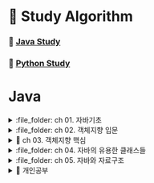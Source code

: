 # 📝 Study Algorithm

### 📖 [Java Study](https://github.com/Dain-K/algorithm/blob/master/JAVA.md)

### 📖 [Python Study](https://github.com/Dain-K/algorithm/blob/master/PYTHON.md)

# Java
<details>
<summary> :file_folder: ch 01. 자바기초 </summary>
<div markdown="1">
  
## 📖 자바 프로그래밍 시작!!
### 💡 프로그래밍이란
- 프로그래밍: 컴퓨터가 일을 수행하도록 프로그래밍 언어로 명령어 집합(프로그램)을 만드는 일
- 컴파일: 프로그래밍 언어를 컴퓨터가 실행 가능한 기계어로 만드는 일
- 컴파일러: 기계어로 바꾸어 주는 프로그램(ex. 자바 컴파일러.gcc)

### 💡 자바프로그래밍의 특징

- 플랫폼에 영향을 받지 않으므로 다양한 환경에서 사용할 수 있다.
- 객체 지향 언어이기 때문에 유지보수가 쉽고 확장성이 좋다.
- 프로그램이 안정적이다.
- 풍부한 기능이 제공되는 오픈 소스이다.

### 💡 객체 지향 프로그래밍이 무엇인가?

- 프로그램의 구현을 시간의 흐름순이 아닌 객체간의 관계와 협력을 기반으로 프로그램 하는 것
- Object Oriented Programming(OOP) 이라고 함
- 사용 하는 언어: Java, C++, C#, Python, Javascript 등 다수

## 📖 변하지 않는 상수와 리터럴, 변수의 형 변환

### 💡 상수(constant) 선언하기

- 상수는 변하지 않는 수
- `final` 예약어를 사용하여 선언
- 상수를 사용하면 변하지 않는 값을 반복하여 사용할 때 의미있는 문자로 인식하기 쉽고 변하더라도 선언한 부분만 변경하면 되므로 여러부분을 수정할 필요가 없다.

```java
package ch10;

public class ConstantTest{
  public static void main(String[] args){

    final int MAX_NUM = 100;
    final int MIN_NUM;

    MIN_NUM = 0;

    System.out.println(MAX_NUM);
    System.out.println(MIN_NUM);
  }
}
```

### 💡 형 변환

- 서로 다른 자료형 간에 연산등의 수행을 위해 하나의 자료형으로 통일하는 것
- 묵시적 형 변환(explicit type conversion, 자동 현변환)과 명시적 형 변환(implicit type conversion, 강제 형변환)이 있음
- 바이트 크기가 작은 자료형에서 큰 자료형으로 형 변환은 자동으로 이루어짐
- 덜 정밀한 자료형(정수)에서 더 정밀한 자료형(실수)으로 형 변환은 자동으로 이루어짐

```java
package ch10;

  public class TypeConversionTest {
  public static void main(String[] args){

    double dNum = 1.2;
    float fNum = 0.9F;

    int iNum1 = (int)dNum + (int)fNum;
    int iNum2 = (int)(dNum + fNum);

    System.out.println(iNum1);
    System.out.println(iNum2);
  }
}
```

## 📖 연산자

### 💡 대입연산자 (assignment operator)

- 변수에 다른 변수나 값을 대입하는 연산자
- 이항 연산자 중 우선 순위가 가장 낮은 연산자들
- 왼족 변수 = 오른쪽 변수

### 💡 부호 연산자

- 단항 연산자
- 변수의 부호를 유지하거나 바꿈
- 실제 변수의 부호가 변하려면 대입 연산자를 사용해야함

### 💡 산술 연산자

- 사칙 연산자

| 연산자 | 기능                                                    | 연산 예 |
| :----: | ------------------------------------------------------- | ------- |
|   +    | 두 항을 더한다.                                         | 1+2     |
|   -    | 앞에 있는 항에서 뒤에 있는 항을 뺀다.                   | 1-2     |
|   \*   | 두 항을 곱한다.                                         | 1\*2    |
|   /    | 앞에 있는 항에서 뒤에 있는 항을 나우어 몫을 구한다.     | 4/3     |
|   %    | 앞에 있는 항에서 뒤에 있는 항을 나우어 나머지를 구한다. | 4%3     |

### 💡 논리 연산자

- 관계 연산자와 혼합하여 많이 사용됨
 
|   연산자    | 기능                                                                     | 연산 예                          | 
| :---------: | ------------------------------------------------------------------------ | -------------------------------- |
| && (논리곱) | 두 항이 모두 참인 경우에만 결과 값이 참이다.                             | booleanval = (5 > 3) && (5 > 2); | 
|  (논리합)   | 두 항 중 하나의 항만 참이면 결과 값은 참이다.                            | booleanval = (5 > 3)| (5 < 2); |
|  ! (부정)   | 단항 연산자이다. 참인 경우는 거짓으로 바꾸고, 거짓인 경우 참으로 바꾼다. | booleanval = !(5 > 3);           | 

### 💡 조건 연산자

- 삼항 연산자
- 조건식의 결과가 true인 경우와 거짓은 경우에 따라 다른 결과가 수행됨
- if 문을 간단히 표현할 때 사용할 수 있음

|         연산자         | 기능                                                       | 연산 예                      |
| :--------------------: | ---------------------------------------------------------- | ---------------------------- |
| 조건식 ? 결과1 : 결과2 | 조건식이 참이면 결과1, 조건식이 거짓이면 결과2가 선택된다. | int num = (5 > 3) ? 10 : 20; |

### 💡 비트 연산자

- 대입연산자와 다른 연산자가 함께 쓰임

| 연산자 | 기능                  | 연산 예                                  |                  |
| :----: | --------------------- | ---------------------------------------- | ---------------- |
|   ~    | 비트의 반전(1의 보수) | a = ~a;                                  |                  |
|   &    | 비트 단위 AND         | 1 & 1 1반환 그 외는 0                    |                  |
| (세로) | 비트 단위 OR          | 0                                        | 0 반환 그 외는 1 |
|   ^    | 비트 단위 XOP         | 두개의 비트가 서로 다른 경우에 1을 반환  |                  |
|   <<   | 왼쪽 shift            | a<<2 변수 a를 2비트 만큼 왼쪽으로 이동   |                  |
|   <<   | 오른쪽 shift          | a>>2 변수 a를 2비트 만큼 오른쪽으로 이동 |                  |

## 📖 조건문

### 💡 if 문 (만약에... 라면)

- 주어진 조건에 따라 다른 실행이 이루어지도록 구현

### 💡 switch-case 문

- 비교 조건이 특정 값이나 문자열인 경우 사용
- break 문을 사용하여 각 조건이 만족되면 switch 블럭을 빠져나오도록 함

```java
package ch16;

import java.util.Scanner;

public class SwitchCaseTest {
  public static void main(String[] args){

    Scanner sc = new Scanner(System.in);
    int month = sc.nextInt();

    int day;
    switch(month){
      case 1, 3, 5, 7, 8, 10, 12 ->
        day = 31;
      case 2 ->
        day = 28;
      case 4, 6, 9, 11 ->
        day = 30;
      default -> {
        System.out.println("존재하지 않는 month 입니다.");
        day = -1;
      }
    }

   System.out.println(month + "월은 " + day + "일 입니다.");
  }
}
```

```java
package ch16;

import java.util.Scanner;

public class SwitchCaseTest {
  public static void main(String[] args){

    Scanner sc = new Scanner(System.in);
    int month = sc.nextInt();

    int day = switch(month){
      case 1, 3, 5, 7, 8, 10, 12 ->
        31;
      case 2 ->
        28;
      case 4, 6, 9, 11 ->
        30;
      default -> {
        System.out.println("존재하지 않는 month 입니다.");
        yield -1;
      }
    }

   System.out.println(month + "월은 " + day + "일 입니다.");
  }
}
```

## 📖 반복문

### 💡 while 문

- 주어진 조건에 맞는 동안 지정된 수행문을 반복적으로 수행하는 제어문
- 조건이 맞지 않으면 반복하던 수행을 멈추게 됨
- 조건은 주로 반복 횟수나 값을 비교의 결과에 따라 true, false 판단됨

```java
package ch18;

import java.util.Scanner;

public class WhileTest {
  public static void main(String[] args){

    Scanner sc = new Scanner(System.in);
    int input;
    int sum = 0;

    input = sc.nextInt();
    while(input != 0){
      sum += input;
      input = sc.nextInt();
    }

    System.out.println(sum);
  }
}
```

### 💡 do - while 문

- while문은 조건을 먼저 체크하고 반복 수행이 된다면, do-while문은 조건에 상관 없이 한번 수행하고 나서 조건을 체크

```java
package ch18;

import java.util.Scanner;

public class WhileTest {
  public static void main(String[] args){

    Scanner sc = new Scanner(System.in);
    int input;
    int sum = 0;

    do{
      input = sc.nextInt();
      sum += input;
    }while(input != 0);

    System.out.println(sum);
  }
}
```

## 📖 중간에 멈추는 break문, 무시하고 계속 진행하는 continue문

### 💡 break문 사용하기

- 감싸고 있는 제어문의 블록을 빠져 나오는 기능 (Switch문 에서도 사용)
- 반복문에서는 주로 조건문(if)와 같이 사용하여 조건에 해당되는 경우 반복수행을 멈추고 반복문 외부로 수행이 이동
- 여러 반복문이 중첩되어 있는 경우엔 break 문이 포함되어 있는 반복문만 빠져 나옴

```java
package ch21;

public class BreakTest {

  public static void main(String[] args){

    int sum = 0;
    int num;
    for(num = 1; num++) {
      sum += num;
      if(sum >= 100)
        break;
    }

    System.out.println(sum);
    System.out.println(num);
  }
}
```

### 💡 continue 문 사용하기

- 반복문 내부에서 조건문(if)와 같이 사용하며, 조건이 맞는 경우 (true 이면) 이후 반복문 블럭 내부의 다른 수행문들을 수행하지 않음

```java
// 1부터 100까지 숫자 중 3의 배수를 출력하는 코드

package ch21;

public class ContinueTest {

  public static void main(String[] args){

    int num;
    for(num = 1; num <= 100; num++) {

      if((num % 3) !=0) continue;

      System.out.println(num);
    }

  }

}
```

</div>
</details>

<details>
  <summary> :file_folder: ch 02. 객체지향 입문 </summary>
  <div markdown="1">
    
 ## 📖 객체와 객체지향 프로그래밍

### 💡 객체 (object)

- 의사나 행위가 미치는 대상 (사전적 의미)
- 구체적, 추상적 데이터의 단위 (학생, 회원, 생산, 주문, 배송)
- 물리적으로 존재하거나 추상적으로 생각할 수 있는 것 중에서 자신의 속성을 가지고 있고 다른 것과 식별 가능한 것을 말한다.
- 객체는 속성과 동작으로 구성되어있다고 생각하면 되는데, 자바에서는 속성과 동작을 각각 필드(field)와 메소드(method)라고 생각하면 된다.

### 💡 객체 지향 프로그램 구현 방법

1.  객체를 정의한다.
2.  각 객체가 제공하는 기능들을 구현한다.
3.  각 객체가 제공하는 기능들 간의 (메세지 전달)을 통하여 객체간의 협력을 구현한다.

## ✏️ 생활 속에서 객체를 찾아 클래스 구현해보기

### 💡 클래스 (Class)

- 유사한 특징을 지닌 객체들의 속성을 묶어 놓은 집합이다.
- 객체를 만드는 기능을 수행한다.

```java
public class Student {

}
```

### 💡 클래스 특징

1. 캡슐화 + 정보은닉 (Encapsulation + Hiding information)

- 캡슐화란 관련있는 데이터와 합수를 하나로 묶는 것을 말한다.
- 정보은닉은 데이터를 보호하기 위해 클래스 외부에서 오픈하지 않은 것이다. (외부에서 멤버변수에 직접적인 접근이 불가능하게 만든다.)

2. 상속성 (Inheritance)

- 클래스의 멤버변수나 멤버 메소드를 상속해주거나 상속 받게 한다.

3. 다형성 (Polymorphism)

- 클래스이 다양한 모양이나 성질
- 부포 클래스로부터 상속받은 클래스의 다양한 형태를 제어할 수 있으며 이벤트 처리가 가능하다.

### 💡 클래스의 기본형식

```java
class 클래스명 {
  멤버필드 // 데이터 선언, 저장
  생성자 // 멤버필드 초기화
  메소드 // 데이터 입력, 연산, 출력
}
```

### 💡 클래스는 객체의 청사진이다.

- 객체의 속성은 클래스의 멤버 변수(member variable)로 선언한다.
- 학생 클래스

```java
public class Student {
  // 선언: 변수 만들기
  int studentNumber;
  String studentName;
  int majorCode;
  String majorName;
  int grade;
}
```

- 주문 클래스

```java
public class Oreder {
  int orderId;
  String buyerId;
  String sellerId;
  int productId;
  String orderDate;
}
```

### 💡 main 문에서 객체를 생성하면...

```java
public class StudentTest {
  public static void main(String[] args) {
    Student s = new Student();

    s.studentNumber = 1000;
    s.majorCode = 100;
    s.grade = 4;
  }
}
```

#### 생성과정

1. new 연산자가 s 객체에 저장될 메모리 공간 할당
2. 생성자가 s 객체를 초기화 (위에서는 default 생성자가 동작)
3. new 연산자가 새로 생성된 객체의 주소 s 변수에 저장
4. s 를 통해 Student 에 접근 가능

### 💡 클래스 메소드 정의

- 사용이유: 중복되는 코드의 반복적인 사용을 피할 수 있기 때문이다. 또한, 모듈화로 인하여 코드의 가독성이 좋아진다.
- 메소드를 작성할 때는 되도록 하나의 메소드가 하나의 기능만 수행하도록 작성하는 것이 좋다.
  <br>

- Student 를 예제로 학년을 변경하는 메소드를 정의 해보았다.

```java
void changeGrade(int newGrade) {
  grade = newGrade;
}
```

### 💡 객체 지향 프로그램을 구현할 때는

- 객체를 정의한다.
- 각 객체의 속성을 멤버 변수로 역할을 메서드로 구현한다.
- 각 객체간의 협력을 구현한다.

### 💡 클래스 코딩

- 클래스는 대문자로 시작하는 것이 좋다.
- java 파일 하나에 클래스는 여러 개가 있을 수 있지만, public 클래스는 하나이고, public 클래스와 java 파일의 이름은 동일하다.
- cannel notation 방식으로 하는 것이 좋다.

## 📖 함수와 메서드

### 💡 함수 (function)

- 하나의 기능을 수행하는 일련의 코드
- 구현된 함수는 호출하여 사용하고 호출된 함수는 기능이 끝나면 제어가 반환된다.
- 함수로 구현된 하나의 기능은 여러 곳에서 동일한 방식으로 호출되어 사용될 수 있다.

### 💡 함수 정의하기

```java
int add(int num1, int num2) {
// 반환값에 대한 데이터 타입: int 함수명()
// 반환을 안하는 경우: void 함수명()
  int result;
  result = num1 + num2;
  return result;
}
```

### 💡 함수 예제

```java
package ch03;
  public class FunctionTest {
      public static int addNaum(int num1, int num2) {
        int result;
        result = num1 + num2;
        return result;
      }

      public statuc void sayHello(string greeting) {
        System.out.println(greeting);
      }

      public statuc int clacSum() {
        int sum = 0;
        int i;

        for(i = 0; i <= 100; i++) {
          sum+=1;
        }

        return sum;
      }

    public static void main(String[] args) {

      int n1 = 10;
      int n2 = 20;

      int total = addNum(n1, n2);
      System.out.println(total);

      sayHello("안녕하세요");

      total = calcSum();
      System.out.println(total);

    }
}

```

### 💡 함수 호출과 스택 메모리

- 스택: 함수가 호출될 때 지역 변수들이 사용하는 메모리
- 함수의 수행이 끝나면 자동으로 반환되는 메모리

### 💡 메서드 (method)

- 객체의 기능을 구현하기 위해 클래스 내부에 구현되는 함수
- 멤버 함수(member function)이라고 함
- 메서드를 구현함으로써 객체의 기능이 구현됨
- 메서드의 이름은 그 객체를 사용하는 객체(클라이언트)에 맞게 짓는 것이 좋음

## 📖 멤버변수, 메서드 구현

### 💡 학생 클래스를 정의하고 이를 사용해보자

- 학생 클래스의 속성을 멤버 변수로 선언하고 메서드를 구현

```java
   public class Student {

       public int studentID;
       public String studentName;
       public String address;

       public void showStudentInfo() {
           Sustem.out.println(studentID + "학번 학생의 이름은" studentName + "이고, 주소는" + address + "입니다.");
       }

       public String getStudentName() {
           return studentName;
       }

       public String setStudentName(String name) {
           studentName = name;
       }
   }

    public class StudentTest {

        public static void main(String[] args) {

            Student studentLee = new Student(); // 생성자
            // 생성된 객체 studentLee: 인스턴스

            // 참조변수를 이용하여 호출
            studentLee.studentID = 12345;
            studentLee.setStudentName("Lee");
            studentLee.address = "서울 강남구";
            // 힙이라는 동적 메모리에 데이터를 저장

            studentLee.showStudentInfo();

    }


```

## 📖 인스턴스 생성과 힙 메모리

### 💡 인스턴스 (instance)

- 클래스는 객체의 속성을 정의하고, 기능을 구현하여 만들어 놓은 코드 상태
- 실제 클래스 기반으로 생성된 객체(인스턴스)는 각각 다른 멤버 변수값을 가지게 됨
- new 키워드를 사용하여 인스턴스 생성

### 💡 힙 메모리

- 생성된 인스턴스는 동적 메모리(heap memory)에 할당됨
- C나 C++ 언어에서는 사용한 동적 메모리를 프로그래머가 해제 시켜야함 (free나 delete 이용)
- 자바에서 Garbage Collector 가 주기적으로 사용하지 않는 메모리를 수거
- 하나의 클래스로 부터 여러개의 인스턴스가 생성되고 각각 다른 메모리 주소를 가지게 됨

### 💡 참조 변수, 참조 값

```java

   Student studentLee = new Student();
   studentLee.studentName = "홍길동";

   System.out.println(studentLee);

```

### 💡 용어정리

- 객체: 객체 지향 프로그램의 대상, 생성된 인스턴스
- 클래스: 객체를 프로그래밍 하리 위해 코드로 정의해 놓은 상태
- 인스턴스: new 키워드를 사용하여 클래스를 메모리에 생성한 상태
- 멤버 변수: 클래스의 속성, 특성
- 메서드: 멤버 변수를 이용하여 클래싀 기능을 구현한 함수
- 참조변수: 메모리에 생성된 인스턴스를 가리키는 변수
- 참조 값: 생성된 인스턴스의 메모리 주소 값

## 📖 생성자 (constructor)

### 💡 생성자

- 생성자 기본 문법 <class_name> ([<argument_list>]) {[<statements>]}
- 객체를 생성할 때 new 키워드와 함께 사용 - new Student();
- 생성자는 일반 함수처럼 기능을 호출하는 것이 아니고 객체를 생성하기 위해 new와 함께 호출됨
- 객체가 생성될 때 변수나 상수를 초기화하거나 다른 초기화 기능을 수행하는 메서드를 호출함
- 생성자는 반환 값이 없고, 클래스의 이름과 동일
- 대부분의 생성자는 외부에서 접근 가능하지만, 필요에 의해 private으로 선언되는 경우도 있음

### 💡 기본생성자(default constructor)

- 클래스에는 반드시 적어도 하나 이상의 생성자가 존재
- 클래스에 생성자를 구현하지 않아도 new 키워드와 함께 생성자를 호출할 수 있음
- 클래스에 생성자가 하나도 없는 경우 컴파일러가 생성자 코드를 넣어줌
- 매개 변수가 없음. 구현부가 없음

## :book: 여러가지 생성자를 정의하는 생성자 오버로딩 (overloading)

### 💡 생성자 정의하기

- 생성자를 구현해서 사용할 수 있음
- 클래스에 생성자를 따로 구현하면 기본 생성자 (default constructor)는 제공되지 않음
- 생성자를 호출하는 코드에서 여러 생성자 중 필요에 따라 호출해서 사용할 수 있음

  UserInfo.java

  ```java

  public class UserInfo (

      public String userId;
      public String userPassWord;
      public String userName;
      public String userAddress;
      public String phoneNumber;

      public UserInfo(){}

      public String UserInfo(Sting userIc, String userPassWord, String userName) {
          // 객체가 생성될 때 필요한 정보들을 생성
          this.userId = userId;
          this.userPassWord = userPassWord;
          this.userName = userName;
      }

      public String showUserInfo() {
          return "고객님의 아이디는 " + userId + "이고, 등록된 이름은 " + userName + "입니다.";
      }
  }

  ```

  UserInfoTest.java

  ```java

  public class UserInfoTest {
      public static void main(String[] args) {

          UserInfo userLee = new UserInfo();
          userLee.userId = "a12345";
          userLee.userPassWord = "zxsaqw12345";
          userLee.userName = "Lee";
          userLee.phoneNumber = "00012345678";
          userLee.userAddress = "Seoul, Korea";

          System.out.println(userLee.showUserInfo());

          UserInfo userKim = new UserInfo("b12345, "98760awsk", "Kim"");
          System.out.println(userKim.showUserInfo());
      }
  }

  ```

## 📖 참조 자료형 변수

### 💡 참조 자료형

- 변수의 자료형
  - 기본 자료형: int, long, float, double 등
  - 참조 자료형: String, Date, Student 등
- 클래스형으로 변수를 선언
- 기본 자료형은 사용하는 메모리의 크기가 정해져 있지만, 참조 자료형은 클래스에 따라 다름
- 참조 자료형을 사용할 때는 해당 변수에 대해 생성하여야 함(String 클래스는 예외적으로 생성하지 않고 사용할 수 있음)

## 📖 접근 제어 지시자(access modifier)와 정보은닉(imformation hiding)

### 💡 접근 제어 지시자 (access modifier)

- 클래외부에서 클래스의 멤버 변수, 메서드, 생성자를 사용할 수 있는지 여부를 지정하는 키워드
- `private` : 같은 클래스 내부에서만 접근 가능 (외부클래스, 상속 관계도 패키지가 다르면 접근불가
- 아무것도 없음 (default): 같은 패키지 내부에서만 접근 가능 (상속 관계라도 패키지가 다르면 접근 불가)
- `protected` : 같은 패키지나 상속 관계의 클래스에서 접근 가능하고 그 외 외부에서는 접근할 수 없음
- `public` : 클래스의 외부 어디서나 접근할 수 있음

### 💡 get() / set() 메서드

- private 으로 선언된 멤버 변수 (필드)에 대해 접근, 수정할 수 있는 메서드를 public으로 제공
- get() 메서드만 제공되는 경우 read-only 필드
- 이클립스에서 자동으로 생성

```java
public class BirthDay {
    private int day;
    private int month;
    private int year;

    private boolean isValid; // default 값 = false

    public int getDay() {
        return day;
    }

    public void setDay(int day) {
        this.day = day;
    }

    public int getMonth() {
        return month;
    }

    public void setMonth(int month) {
        if(month < 1 || month > 12) {
            isValid = false;
        }
        else {
            isValid = true;
            this.month = month;
        }

    }

    public int getYear() {
       return year;
    }

    public void setYear(int year) {
       this.year = year;
    }

    public void showDate() {
        if(isValid) {
            System.out.println(year + " " + month + " " + day);
        }
        else {
           System.out.println("유효하지 않는 날짜입니다.");
        }
    }
}
```

```java
public class BirthDayTest {

    public static void main(String[] args) {
        BirthDay date = new BirthDay();

        date.setYear(2019);
        date.setMonth(12);
        date.setDay(30);

        date.showDate();
    }
}
```

### 💡 정보은닉

- private으로 제어한 멤버 변수도 public 메서드가 제공되면 접근 가능하지만 변수가 public 으로 공개되었을 때보다 pivate 일 때 각 변수에 대한 제한을 public 메서드에서 제어할 수 있다.

```java
public void setMonth(int month) {
    if(month < 1 || month > 12) {
        isValid = false;
    }
    else {
        isValid = true;
        this.month = month;
    }

}
```

## 📖 캡슐화

### 💡 정보 은닉을 활용한 캡슐화

- 꼭 필요한 정보와 기능만 외부에 오픈함
- 대부분의 멤버 변수와 메서드를 감추고 외부에 통합된 인터페이스만은 제공하여 일관된 기능을 구현하게 함
- 각각의 메서드나 멤버변수를 접근함으로써 발생하는 오류를 최소화 한다.

## :book: 객체 자신을 가리키는 `this`

### 💡 this의 역할

- 인스턴스 자신의 메모리를 가리킴
- 생성자에서 또 다른 생성자를 호출할 때 사용
- 자신의 주소(참조값)을 반환함
- 생성된 인스턴스 메모리의 주소를 가짐
  - 클래스 내에서 참조변수가 가지는 주소 값과 동일한 주소값을 가지는 키워드

### 💡 생성자에서 다른 생성자를 호출하는 this

- 클래스에 생성자가 여러개인 경우, this를 이용하여 생성자에서 다른 생성자를 호출할 수 있음
- 생성자에서 다른 생성자를 호출하는 경우, 인스턴스의 생성이 완전하지 않은 상태이므로 this() statement 이전에 다른 statement를 쓸 수 없음

```java
public class Person{

    String name;
    int age;

    // 아래에 같은 함수가 있으므로 this로 호출하여 초기 설정을 해주는 것이다.
    public Person() {
        this("이름없음", 1);
        // 이것이 호출되는 순간에는 인스턴스가 아직 생성되지 않은 상태이다.
`        // 이것 이전에 코드를 넣게 되면 오류가 나게 된다.
    }

    public Person(String name, int age){ // 함수의 호출이 끝나야 인스턴스가 생성되는 것이다
        this.name = name;
        this.age = age;
    }

}
```

## 📖 여러 인스턴스에서 공통으로 사용하는 변수를 선언 - static 변수

### 💡 공통으로 사용하는 변수의 필요성

- 여러 인스턴스가 공유하는 기준 값이 필요한 경우
- 학생마다 새로운 학번 생성할 경우
- 카드 회사에서 카드를 새로 발급할 때마다 새로운 카드 번호를 부여할 경우
- 회사에 사원이 입사할 때 마다 새로운 사번이 필요한 경우

### 💡 static 변수 선언과 사용하기

- 인스턴스가 생성될 때 만들어지는 변수가 아닌, 처음 프로그램이 메모리에 로딩될 때 메모리를 할당
- 클래스 변수, 정적 변수 라고 하기도 함
- 인스턴스 생성과 상관없이 사용 가능하므로 클래스 이름으로 직접 참조

## 📖 변수의 유효 범위와 메모리

- 변수의 유효 범위와 생성과 솜ㄹ은 각 변수의 종류마다 다름
- 지역변수, 멤버변수, 클래스 변수는 유효범위와 life cycle, 사용하는 메모리도 다름
<table>
  <tr>
    <td>변수 유형</td>
    <td>선언 위치</td>
    <td>사용 범위</td>
    <td>메모리</td>
    <td>생성과 소멸</td>
  </tr>
  <tr>
    <td>
      지역변수  
      (로컬변수)
    </td>
    <td>함수 내부에 선언</td>
    <td>함수 내부에서만 사용</td>
    <td>스택</td>
    <td>함수가 호출될 때 생성되고 함수가 끝나면 소멸함</td>
  </tr>
  <tr>
    <td>
      멤버 변수  
      (인스턴스 변수)
    </td>
    <td>클래스 멤버 변수로 선언</td>
    <td>클래스 내부에서 사용하고 private이 아니면 참조 변수로 다른 클래스에서 사용 가능</td>
    <td>힙</td>
    <td>인스턴스가 생성될 때 힙에 생성되고, 가비지 컬렉터가 메모리를 수거할 때 소멸 됨</td>
  </tr>
  <tr>
    <td>
      static 변수  
      (쿨래스 변수)
    </td>
    <td>static 예약어를 사용하여 클래스 내부에 선언</td>
    <td>클래스 내부에서 사용하고 private이 아니면 클래스 이름으로 다른 클래스에서 사용 가능</td>
    <td>데이터 영역</td>
    <td>프로그램이 처음 시작할 때 상수와 함께 데이터 영역에 생성되고 프로그램이 끝나고 메모리를 해제할 때 소멸됨</td>
  </tr>
</table>

- static 변수는 프로그램이 메모리에 있는 동안 계속 그 영역을 차지하므로 너무 큰 메모리를 할당하는 것은 좋지 않음
- 클래스 내부의 여러 메서드에서 사용하는 변수는 멤버변수로 선언하는 것이 좋음
- 멤버 변수가 너무 많으면 인스턴스 생성 시 쓸데없는 메모리가 할당됩

## 📖 static 응용 - 싱글톤 패턴(singleton pattern)

### 💡 싱글톤 패턴이란?

- 프로그램에서 인스턴스가 단 한 개만 생성되어야 하는 경우 사용하는 디자인 패턴
- static 변수, 메서드를 활용하여 구현 할 수 있음

## 📖 자료를 순차적으로 한꺼번에 관리하는 방법 - 배열(array)

### 💡 배열이란

- 동일한 자료형의 순차적 자료 구조
- 인덱스 연산자를 이용하여 빠른 참조가 가능
- 물리적 위치와 논리적 위치가 동일
- 배열의 순서는 0부터 시작
- 자바에서는 객체 배열을 구현한 ArrayList를 많이 활용함

### 💡 배열 선언과 초기화

- 배열 선언하기

```java
  int[] arr1 = new int[10];
  int arr2[] =new int[10];
```

- 배열 초기화하기

```java
  int[] numbers = new int[] {10, 20, 30}; // 개수 생략해야함

  int[] numbers = (10, 20, 30); // new int[] 생략가능

  int[] ids;
  ids = new int[] {10, 20, 30}; // 선언 후 배열을 생성하는 경우는 new int[] 생략할 수 있음
```

### 💡 배열 사용하기

- 인덱스 연산자 활용 - 배열 요소가 저장된 메모리의 위치를 연산하여 찾아줌
- 배열을 이용하여 합을 구하기

```java
  int[] arr = new int[10];
  int total = 0;

  for(int i = 0, num = 1; i < arr.length; i++, num++) {
    arr[i] = num;
   }
    for(int num : arr) {
    total += num;
  }
  System.out.println(total);
```

## 📖 객체 배열 사용하기

### 💡 객체 배열 선언과 구현

- 기본 자료형 배열은 선언과 동시에 배열의 크기만큼의 메모리가 할당되지만, 객체 배열의 경우엔 요소가 되는 객체의 주소가 들어갈(4바이트, 8바이트)메모리만 할당되고 각 요소 객체는 생성하여 저장함
- null로 초기화

### 💡 객체 배열 복사하기

- System.arrayCopy(src, srcPos, dest, destPos, length) 자바에서 제공되는 배열 복사 메서드

## 📖 객체 배열을 구현한 클래스 ArrayList

### 💡 ArrayList의 주요 메서드

 <table>
    <tr>
     <td>메서드</td>
     <td>설명</td>
    </tr>
     <tr>
     <td>boolean add(E e)</td>
     <td>요소 하나를 배열에 추가합니다. E는 요소의 자료형을 의미합니다.</td>
    </tr>
     <tr>
     <td>int size()</td>
     <td>배열에 추가된 요소 전체 개수를 반환합니다.</td>
    </tr>
     <tr>
     <td>E get(int index)</td>
     <td>배열의 index 위치에 있는 요소 값을 반환합니다.</td>
    </tr>
     <tr>
     <td>E remeve(int index)</td>
     <td>배열의 index 위치에 있는 요소 값을 제거하고 그 값을 반환합니다.</td>
    </tr>
     <tr>
     <td>boolean isEmpty()</td>
     <td>배열이 비어있는지 확인합니다.</td>
    </tr>
 </table>
  </div>
</details>
    
<details>
<summary> 📁 ch 03. 객체지향 핵심  </summary>
<div markdown="1">
  
## 📖 객체간의 상속은 어떤 의미일까

### 💡 클래스 상송

- 새로운 클래스를 정의할 때 이미 구현된 클래스를 상속 받아서 속성이나 기능을 확장하여 클래스를 구현함
- 이미 구현된 클래스보다 더 구체적인 기능을 가진 클래스를 구현해야할 때 기본 클래스를 상속함

```text
  상속하는 클래스: 상위 클래스, parent class, base class, super class
  상속받는 클래스: 하위 클래스, child class, derived class, subclass
```

- 상속의 문법

```java
class B extends A {

}
```

extends 키워드 뒤에는 단 하나의 클래스만 올 수 있다, 자바는 단일 상속만을 지원한다.

### 💡 상속을 구현하는 경우

- 상위 클래스는 하위 클래스 보다 더 일반적인 개념과 기능을 가짐
- 하위 클래스는 상위 클래스 보다 더 구체적인 개념과 기능을 가짐
- 하위 클래스가 상위 클래스의 속성과 기능을 확장한다는 의미

## 📖 메서드 재정의하기(overriding)

### 💡 하위 클래스에서 메서드 재정의 하기

- 오버라이딩: 상위 클래스에 정의된 메서드의 구현 내용이 하위 클래스에서 구현할 내용과 맞지 않는 경우 하위 클래스에서 동일한 이름의 메서드를 재정의 할 수 있음
- 재정의하여 구현해야함

```java
  @Override
  public int calcPrice(int price) {
  bonusPoint += price * bonusRatio;
  return price - (int price * salesRatio);
```

### 💡 @overriding 애노테이션

- 애노테이션은 원래 주석이라는 의미
- 컴파일러에게 특별한 정보를 제공해주는 역할

<table>
  <tr>
    <td>애노테이션</td>
    <td>설명</td>
  </tr>
  <tr>
    <td>@Override</td>
    <td>재정의된 메서드라는 정보 제공</td>
  </tr>
  <tr>
    <td>@Functionallnteface</td>
    <td>함수형 인터페이스라는 정보 제공</td>
  </tr>
  <tr>
    <td>@Deprecated</td>
    <td>이후 버전에서 사용되지 않을 수 있는 변수, 메서드에 사용됨</td>
  </tr>
  <tr>
    <td>@SuppressWarnings</td>
    <td>특정 경고가 나타나지 않도록 함</td>
  </tr>
</table>

- @Overriding 애노테이션은 재정의 된 메서드라는 의미로 선언부가 기존의 메서드와 다른 경우 에러가

## 📖 메서드 재정의와 가상 메서드 원리

### 💡 메서드는 어떻게 호출되고 실행되는가?

- 메서드(함수)의 이름은 주소값을 나타냄
- 메서드는 명령어의 set 이고 프로그램이 로드되면 메서드 영역(코드 영역)에 명령어 set이 위치
- 해당 메서드가 호출 되면 명령어 set 이 있는 주소를 찾아 명령어가 실행됨
- 이때 메서드에서 사용하는 변수들은 스택 메모리에 위치 하게됨
- 따라서 다른 인스턴스라도 같은 메서드의 코드는 같으므로 같은 메서드가 호출됨
- 인스턴스가 생성되면 변수는 힙 메모리에 따로 생성되지만, 메서드 명령어 set은 처음 한번만 로드됨

### 💡 가상메서드의 원리

- 가상 메서드 테이블에서 해당 메서드에 대한 주소를 가지고 있음
- 재정의된 경우는 재정의된 메서드의 주소를 가리킴

## 📖 다형성과 다형성을 사용하는 이유

### 💡 다형성이란?

- 하나의 코드가 여러 자료형으로 구현되어 실행하는 것
- 같은 코드에서 여러 다른 실행 결과가 나옴
- 정보은닉, 상속과 더불어 객체지향 프로그래밍의 가장 큰 특징 중 하나임
- 다형성을 잘 활용한다면 유연하고 확장성있고, 유지보수가 편리한 프로그램을 만들 수 있음

## 📖 상속에서 클래스 생성 과정과 형 변환

### 💡 super 키워드

- 하위 클래스에서 가지는 상위 클래스에 대한 참조값
- super()는 상위 클래스의 기본 생성자를 호출함
- 하위 클래스에서 명시적으로 상위 클래스의 생성자를 호출하지 않으면 super()가 호출됨

## 📖 다운캐스팅과 instanceof

### 💡 다운캐스팅(downcasting)

- 업캐스팅된 클래스를 다시 원래의 타입으로 형 변환
- 하위 클래스로의 형 변환은 명시적으로 해야함

```java
Customer vc = new VIPCustomer();    // 묵시적
VIPCustomer vCustomer = (VIPCustomer)vc;       // 명시적
```

### 💡 instanceOf를 이용하여 인스턴스의 형 체크

- 원래 인스턴스의 형이 맞는지 여부를 체크하는 키워드
- 맞으면 true 아니면 false를 반환

</div>
</details>

<details>
<summary> :file_folder: ch 04. 자바의 유용한 클래스들 </summary>
<div markdown="1">

## 01. Object 클래스 - 모든 클래스의 최상위 클래스

### 💡 toString() 메서드

- 객체의 정보를 String 으로 바꾸어서 사용할 때 쓰임
- String 이나 Integer 클래스는 이미 재정의되어 있음

## 02. Object 클래스의 메서드 활용

### 💡 equals() 메서드

- 두 인스턴스의 주소값을 비교하여 true/false 반환
- 재정의 하여 두 인스턴스가 논리적으로 동일함의 여부를 구현
- 인스턴스가 다르더라도 논리적으로 동일한 경우 true를 반환하도록 재정의 할 수 있음

### 💡 hashCode() 메서드

- hashCode()는 인스턴의 저장 주소를 반환
- 힙메모리에 인스턴스가 저장되는 방식이 hash 방식
- hash: 정보를 저장, 검색하는 자료구조

### 💡 clone() 메서드

- 객체의 원본을 복제하는데 사용하는 메서드
- 생성과정의 복잡한 과정을 반복하지 않고 복제할 수 있음
- 객체보호관점에서 위배될 수 있음 -> `implements Cloneable`을 명시해줘야함

## 03. String, StringBuilder, StringBuffer 클래스, text block

### 💡 String 클래스

- 힙 메모리에 인스턴스로 생성되는 경우와 상수 풀에 있는 주소를 참조하는 두 가지 방법
- 힙 메모리는 생성될 때마다 다른 주소 값을 가지지만, 상수 풀의 문자열은 모두 같은 주소 값을 가짐
- 한번 생성된 String은 불변

### 💡 StringBuilder, StringBuffer 활용하기

- concat 함수를 사용하여 두 문자를 합치면 메모리 낭비 발생 -> `StringBuilder, StringBuffer 활용`
- 내부적으로 가변적인 char[]를 멤버변수로 가짐
- 단일 Thread 프로그램에서는 StringBuilder 사용을 권장
- toString() 메서드로 String 반환

## 04. class 클래스 사용하기

### 💡 Class 클래스

- 자바의 모든 클래스와 인터페이스는 컴파일 후 class 파일이 생성됨
- Classs 클래스는 컴파일 된 class 파일을 로드하여 객체를 동적 로드하고, 정보를 가져오는 메서드가 제공됨
- Class.forName("클래스이름") 메서드로 클래스를 동적으로 로드함

```java
Class c = Class.forName("java.lang.String");
```

- 생성된 인스턴스에서 Class 클래스 가져오기

```java
String s = new String();
Class c = s.getClass();
```

### 💡 동적 로딩

- 컴파일 시에 데이터 타입이 binding 되는 것이 아닌, 실행 중에 데이터 타입을 binding 하는 방법
- 컴파일 시에 타입이 정해지지 않으므로 동적 로딩 시 오류가 발생하면 프로그램의 심각한 장개가 발생 가능

### 💡 Class의 newInstance() 메서드로 인스턴스 생성

new 키워드를 사용하지 않고 클래스 정보를 활용하여 인스턴스 생성

</div>
</details>

<details>
<summary> :file_folder: ch 05. 자바와 자료구조 </summary>
<div markdown="1">

## 📖 01. 여러가지 자료구조에 대해 알아보기

### :one: 자료구조란 무엇일까

- 프로그램에서 사용할 많은 데이터를 메모리 상에서 관리하는 여러 구현방법들
- 효율적인 자료구조가 성능 좋은 알고리즘의 기반이 됨
- 자료의 효율적인 관리는 프로그램의 수행속도와 일접한 관련이 있음

### :two: 자료구조의 종류

- `배열`: 선형으로 자료를 관리. 정해진 크기의 메모리를 먼저 할당받아 사용하고, 자료의 물리적 위치와 논리적 위치가 같음
- `연결리스트`: 선형으로 자료를 관리. 자료가 추가될 때마다 메모리를 할당 받고, 자료는 링트로 연결됨. 자료의 물리적 위치와 논리적 위치가 다를 수 있음
- `스택`: 가장 나중에 입력된 자료가 가장 먼저 출력되는 자료구조 (Last in Firsr Out)
- `큐`: 가장 먼저 입력된 자료가 가장먼저 출력되는 자료구조(First in First Ouut)
- `트리`: 부모 노드와 자식 노드 간의 연결로 이루어진 자료구조
  - <b>힙(heap)</b> : priority queue를 구현 (우선 큐)
  - <b>이진 트리(binary tree)</b> : 부모노드에 자식노드가 두개 이하인 트리
- `해싱`: 자료를 검색하기 위한 자료구조
  - 검색을 위한 자료구조
  - key에 대한 자료를 검색하기 위한 사전 개념의 자료구조
  - key는 유일하고 이에 대한 value를 쌍으로 저장
  - 들어오는 순서와는 상관없음
  - jdk 클래스: HashMap, Properties

## 📖 배열의 특징

- 동일한 데이터 타입을 순서에 따라 관리하는 자료구조
- 정해진 크기가 있음
- 요소의 추가와 제거 시 다른 요소들의 이동이 필요함
- jdk 클래스: ArrayList, Vector

## 📖 연결리스트의 특징

- 동일한 데이터 타입을 순서에 따라 관리하는 자료구조
- 자료를 저장하는 노드에는 자료와 다음 요소를 가리키는 링크(포인터)가 있음
- 자료가 추가 될때 노드 만큼의 메모리를 할당 받고 이전 노드의 링크로 연결함 (정해진 크기가 없음)
- 연결 리스트의 i 번째 요소를 찾는게 걸리는 시간은 요소의 개수에 비례 : O(n)

## 📖 스택(Stack)의 특징

- 맨 마지막 위치(top)에서만 자료를 추가,삭제, 꺼내올 수 있음 ( 중간의 자료를 꺼낼 수 없음)
- Last In First Out ( 후입선출 ) 구조
- 상자가 쌓여있는 모양
- 가장 최근의 자료를 찾아오거나 게임에서 히스토리를 유지하고 이를 무를때 사용할 수 있음
- 함수의 메모리는 호출 순서에 따른 stack 구조

## 📖 큐(Queue)의 특징

- 맨 앞(front) 에서 자료를 꺼내거나 삭제하고, 맨 뒤(rear)에서 자료를 추가
- Fist In First Out (선입선출) 구조
- 일렬로 줄 서 있는 모양
- 순차적으로 입력된 자료를 순서대로 처리하는데 많이 사용되는 자료구조
- 콜센터에 들어온 문의 전화, 메세지 큐 등에 활용됨
</div>
</details>

<details>
<summary> 📁 개인공부  </summary>
<div markdown="1">

  <br>
  <details>
  <summary> 📖 자바 입출력 - bufferedreader, bufferedwriter </summary>

## 📖 자바 입출력 - bufferedreader, bufferedwriter

### 💡 개념

#### 버퍼(buffer)

> - 데이터를 한 곳에서 다른 한 곳으로 전송하는 동안 일시적으로 그 데이터를 보관하는 임시 메모리 영역
> - 입출력 속도 향상을 위해 버퍼 사용
> - 속도가 빠르다

### 💡 주요 용어

#### 버퍼 플러시(buffer flush)

###### &nbsp;&nbsp;&nbsp;&nbsp;&nbsp;버퍼에 남아 있는 데이터를 출력(버퍼를 비우는 동작)

#### 버퍼를 이용한 입력: `BufferedReader`

#### 버퍼를 이용한 출력: `BufferedWriter`

### BufferedReader

### BufferedWriter

  </details>

  <details>
  <summary> 📖 백트래킹(Backtracking) </summary>

## 📖 백트래킹(Backtracking)

- 해를 찾아가는 도중, 진행 중인 지금의 경로가 해가 될 것 같지 않으면 그 경로를 더이상 가지 않고 되돌아가는 것
- 모든 경우의 수를 전부 고려하는 알고리즘
- 상태공간을 트리로 나타낼수 있을 때 적합한 방식이다.
- 반복문의 횟수까지 줄일 수 있으므로 효율적이다.
- 가지치기라고도 한다.
- 모든 가능한 경우의 수 중 특정 조건을 만족하는 경우만을 살펴본다.
- 그 값이 답이 되는 값인지 판단한다. 그렇지 않으면 그 부분까지 탐색하지 않고 가지치기를 한다.

### 💡 백트래킹 동작 방식

1. 백트래킹은 상태공간트리에서 DFS를 실시한다.
2. 이때 이 노드가 유망한 노드인지, 즉 해가 될 가능성이 있는 노드인지 확인한다.
3. 유망한 노드일 경우 그 자식 노드를 계속 탐색한다.
4. 유망하지 않은 노드일 경우 그 자식노드를 탐색하지 않고 중단한다.

  </details>
  
  
</div>
</details>
